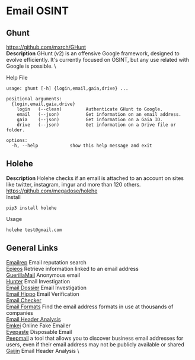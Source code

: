 # Email OSINT

## Ghunt
https://github.com/mxrch/GHunt \
**Description** GHunt (v2) is an offensive Google framework, designed to evolve efficiently.
It's currently focused on OSINT, but any use related with Google is possible. \

Help File
```
usage: ghunt [-h] {login,email,gaia,drive} ...

positional arguments:
  {login,email,gaia,drive}
    login   (--clean)         Authenticate GHunt to Google.
    email   (--json)          Get information on an email address.
    gaia    (--json)          Get information on a Gaia ID.
    drive   (--json)          Get information on a Drive file or folder.

options:
  -h, --help            show this help message and exit
  ```

## Holehe
**Description** Holehe checks if an email is attached to an account on sites like twitter, instagram, imgur and more than 120 others. \
https://github.com/megadose/holehe \
Install
```
pip3 install holehe
```
Usage
```
holehe test@gmail.com
```

  
## General Links
[Emailrep](https://emailrep.io/) Email reputation search \
[Epieos](https://epieos.com) Retrieve information linked to an email address \
[GuerillaMail](https://www.guerrillamail.com) Anonymous email \
[Hunter](https://hunter.io) Email Investigation \
[Email Dossier](https://centralops.net/co/emaildossier.aspx) Email Investigation \
[Email Hippo](https://tools.emailhippo.com/) Email Verification \
[Email Checker](https://email-checker.net/) \
[Email Formats](https://www.email-format.com/) Find the email address formats in use at thousands of companies \
[Email Header Analysis](https://www.iptrackeronline.com/email-header-analysis.php) \
[Emkei](https://emkei.cz) Online Fake Emailer \
[Eyepaste](https://www.eyepaste.com) Disposable Email \
[Peepmail](https://samy.pl/peepmail) a tool that allows you to discover business email addresses for users, even if their email address may not be publicly available or shared \
[Gaijin](https://www.gaijin.at/en/tools/e-mail-header-analyzer) Email Header Analysis \
